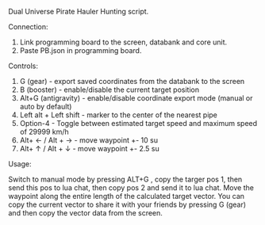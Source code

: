 Dual Universe Pirate Hauler Hunting script.

Connection:

1. Link programming board to the screen, databank and core unit.
2. Paste PB.json in programming board.

Controls:

1. G (gear) - export saved coordinates from the databank to the screen
2. B (booster) - enable/disable the current target position
3. Alt+G (antigravity) - enable/disable coordinate export mode (manual or auto by default)
4. Left alt + Left shift - marker to the center of the nearest pipe
5. Option-4 - Toggle between estimated target speed and maximum speed of 29999 km/h
6. Alt+ ← / Alt + → - move waypoint +- 10 su
7. Alt+ ↑ / Alt + ↓ - move waypoint +- 2.5 su

Usage:

Switch to manual mode by pressing ALT+G , copy the targer pos 1, then send this pos to lua chat, then copy pos 2 and send it to lua chat. Move the waypoint along the entire length of the calculated target vector. You can copy the current vector to share it with your friends by pressing G (gear) and then copy the vector data from the screen.

